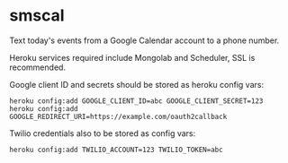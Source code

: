 smscal
======

Text today's events from a Google Calendar account to a phone number.


Heroku services required include Mongolab and Scheduler, SSL is recommended.

Google client ID and secrets should be stored as heroku config vars:

    heroku config:add GOOGLE_CLIENT_ID=abc GOOGLE_CLIENT_SECRET=123
    heroku config:add GOOGLE_REDIRECT_URI=https://example.com/oauth2callback

Twilio credentials also to be stored as config vars:

    heroku config:add TWILIO_ACCOUNT=123 TWILIO_TOKEN=abc
